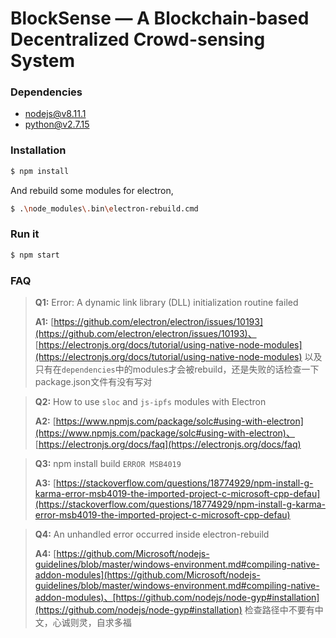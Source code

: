 # BlockSense — A Blockchain-based Decentralized Crowd-sensing System

### Dependencies

- nodejs@v8.11.1
- python@v2.7.15

### Installation

```bash
$ npm install
```

And rebuild some modules for electron,

```bash
$ .\node_modules\.bin\electron-rebuild.cmd
```

### Run it

```bash
$ npm start
```

### FAQ

> **Q1:** Error: A dynamic link library (DLL) initialization routine failed
>
> **A1:** [https://github.com/electron/electron/issues/10193](https://github.com/electron/electron/issues/10193)、
     [https://electronjs.org/docs/tutorial/using-native-node-modules](https://electronjs.org/docs/tutorial/using-native-node-modules)
     以及只有在`dependencies`中的modules才会被rebuild，还是失败的话检查一下package.json文件有没有写对

> **Q2:** How to use `sloc` and `js-ipfs` modules with Electron
>
> **A2:** [https://www.npmjs.com/package/solc#using-with-electron](https://www.npmjs.com/package/solc#using-with-electron)、
     [https://electronjs.org/docs/faq](https://electronjs.org/docs/faq)

> **Q3:** npm install build `ERROR MSB4019`
>
> **A3:** [https://stackoverflow.com/questions/18774929/npm-install-g-karma-error-msb4019-the-imported-project-c-microsoft-cpp-defau](https://stackoverflow.com/questions/18774929/npm-install-g-karma-error-msb4019-the-imported-project-c-microsoft-cpp-defau)

> **Q4:** An unhandled error occurred inside electron-rebuild
>
> **A4:** [https://github.com/Microsoft/nodejs-guidelines/blob/master/windows-environment.md#compiling-native-addon-modules](https://github.com/Microsoft/nodejs-guidelines/blob/master/windows-environment.md#compiling-native-addon-modules)、[https://github.com/nodejs/node-gyp#installation](https://github.com/nodejs/node-gyp#installation)
     检查路径中不要有中文，心诚则灵，自求多福